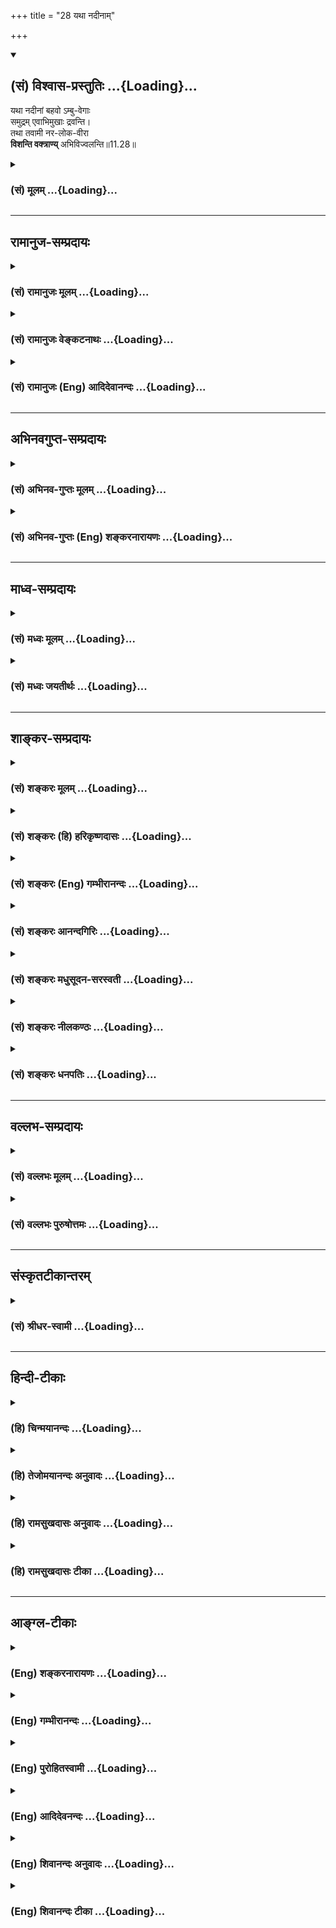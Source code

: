 +++
title = "28 यथा नदीनाम्"

+++
<div class="js_include" newlevelforh1="2" title="(सं) विश्वास-प्रस्तुतिः" unfilled url="/mahAbhAratam/vyAsaH/shlokashaH/06-bhIShma-parva/03-bhagavad-gItA-parva/saMskRtam/vishvAsa-prastutiH/11_vishva-rUpa-darshana/28_yathA_nadInAm.md">
<details open><summary><h2>(सं) विश्वास-प्रस्तुतिः ...{Loading}...</h2></summary>

यथा नदीनां बहवो ऽम्बु-वेगाः  
समुद्रम् एवाभिमुखाः द्रवन्ति।  
तथा तवामी नर-लोक-वीरा  
**विशन्ति वक्त्राण्य्** अभिविज्वलन्ति॥11.28॥
</details>
</div>
<div class="js_include collapsed" newlevelforh1="3" title="(सं) मूलम्" unfilled url="/mahAbhAratam/vyAsaH/shlokashaH/06-bhIShma-parva/03-bhagavad-gItA-parva/saMskRtam/mUlam/11_vishva-rUpa-darshana/28_yathA_nadInAm.md">
<details><summary><h3>(सं) मूलम् ...{Loading}...</h3></summary>

यथा नदीनां बहवोऽम्बुवेगाः  
समुद्रमेवाभिमुखाः द्रवन्ति।  
तथा तवामी नरलोकवीरा  
विशन्ति वक्त्राण्यभिविज्वलन्ति।।11.28।।
</details>
</div>


_________________
## रामानुज-सम्प्रदायः
<div class="js_include collapsed" newlevelforh1="3" title="(सं) रामानुजः मूलम्" unfilled url="/mahAbhAratam/vyAsaH/shlokashaH/06-bhIShma-parva/03-bhagavad-gItA-parva/saMskRtam/rAmAnujaH/mUlam/11_vishva-rUpa-darshana/28_yathA_nadInAm.md">
<details><summary><h3>(सं) रामानुजः मूलम् ...{Loading}...</h3></summary>

।।11.28।। एते राज**लोका बहवो नदीनाम्** अम्बुप्रवाहाः **समुद्रम्** इव
**प्रदीप्तज्वलनम्** इव च शलभाः **तव वक्त्राणि अभिविज्वलन्ति** स्वयम् एव
त्वरमाणा आत्म**नाशाय** विशन्ति।

</details>
</div>
<div class="js_include collapsed" newlevelforh1="3" title="(सं) रामानुजः वेङ्कटनाथः" unfilled url="/mahAbhAratam/vyAsaH/shlokashaH/06-bhIShma-parva/03-bhagavad-gItA-parva/saMskRtam/rAmAnujaH/venkaTanAthaH/11_vishva-rUpa-darshana/28_yathA_nadInAm.md">
<details><summary><h3>(सं) रामानुजः वेङ्कटनाथः ...{Loading}...</h3></summary>

  
  
।।11.28।। त्वरमाणाः \[11।27\] इत्युक्तस्वव्यापारमूलविनाशत्वे; सर्वेषां
चैकस्मिन्नेवोपसंहारे तस्य चैकस्य
सर्वसंहारानुगुणसामान्याकारेणावस्थानमात्रे च दृष्टान्तद्वयं
श्लोकद्वयेनोच्यते -- यथेति। पाण्डवादीनां सर्वेषामपि
विनाशानभिधानाज्जगत्प्रतपन्तीत्येतावन्मात्रस्य चानन्तरमुक्तेःनरलोकवीराः
इत्युक्त एवार्थोलोकाः इत्युक्त इत्यभिप्रायेणएते राजलोका इति सङ्कलय्य
कथितम्। अम्बुवेगाः इत्यत्र वेगशब्दस्यात्र वेगवद्विषयत्वव्यञ्जनाय
प्रवाहशब्दः। पतङ्गशब्दस्यानेकार्थस्यात्र शकुन्तादिविषयत्वव्यावर्तनायशलभा
इत्युक्तम्। अभिविज्वलन्ति इति पदं पूर्वश्लोकस्थमपि
समनन्तरश्लोकगतज्वलनदृष्टान्तौपयिकमिति व्यञ्जनाय ज्वलनदृष्टान्तादनन्तरं
पठितम्। समृद्धवेगाः
इत्येतत्प्रागुक्तत्वरमाणपदसमानार्थमित्यभिप्रेत्यस्वयमेव त्वरमाणा
इत्युक्तम्। पतङ्गानां प्रदीपादिषु पक्षवेगादिभिर्नाशकत्वस्यापि
सम्भवात्तद्व्यवच्छेदःप्रदीप्तज्वलनम् इति वचनेन विवक्षित इति
व्यञ्जनायआत्मनाशायेत्युक्तम्। नदीप्रवाहस्य नाशो नाम
पृथग्भूतप्रवाहाकारत्यागः येन नदीप्रवाहव्यपदेशस्तस्मिन्नेव द्रव्ये
निवर्तते पतङ्गानां तु द्रव्यान्तरव्यपदेशयोग्यभस्मताद्यापत्तिरिति
प्रकारभेदप्रदर्शनाय दृष्टान्तद्वयाभिधानम्। यद्वा स्वेच्छया
निवर्तितुमशक्यमित्येवमभिप्रायः प्रवाहदृष्टान्तः तथाविधस्य विनाशस्य
स्वेच्छामूलव्यापारहेतुकत्वव्यञ्जनाय पतङ्गदृष्टान्तः। ईश्वरस्यापि च
सर्वप्रवेशेऽप्यपरिपूर्णत्वविवक्षया समुद्रनिदर्शनम्; सहसा विध्वंसनाय तु
ज्वलनोदाहरणम्।

</details>
</div>
<div class="js_include collapsed" newlevelforh1="3" title="(सं) रामानुजः (Eng) आदिदेवानन्दः" unfilled url="/mahAbhAratam/vyAsaH/shlokashaH/06-bhIShma-parva/03-bhagavad-gItA-parva/saMskRtam/rAmAnujaH/english/AdidevAnandaH/11_vishva-rUpa-darshana/28_yathA_nadInAm.md">
<details><summary><h3>(सं) रामानुजः (Eng) आदिदेवानन्दः ...{Loading}...</h3></summary>

11.28 - 11.29 These innumerable kings rush to their destruction in Your flaming mouths, even as many torrents of rivers flow towards the ocean and moths rush into a blazing fire.

</details>
</div>


_________________
## अभिनवगुप्त-सम्प्रदायः
<div class="js_include collapsed" newlevelforh1="3" title="(सं) अभिनव-गुप्तः मूलम्" unfilled url="/mahAbhAratam/vyAsaH/shlokashaH/06-bhIShma-parva/03-bhagavad-gItA-parva/saMskRtam/abhinava-guptaH/mUlam/11_vishva-rUpa-darshana/28_yathA_nadInAm.md">
<details><summary><h3>(सं) अभिनव-गुप्तः मूलम् ...{Loading}...</h3></summary>

।।11.28।। No commentary.  
  

</details>
</div>
<div class="js_include collapsed" newlevelforh1="3" title="(सं) अभिनव-गुप्तः (Eng) शङ्करनारायणः" unfilled url="/mahAbhAratam/vyAsaH/shlokashaH/06-bhIShma-parva/03-bhagavad-gItA-parva/saMskRtam/abhinava-guptaH/english/shankaranArAyaNaH/11_vishva-rUpa-darshana/28_yathA_nadInAm.md">
<details><summary><h3>(सं) अभिनव-गुप्तः (Eng) शङ्करनारायणः ...{Loading}...</h3></summary>

11.28 Sri Abhinavagupta did not comment upon this sloka.

</details>
</div>


_________________
## माध्व-सम्प्रदायः
<div class="js_include collapsed" newlevelforh1="3" title="(सं) मध्वः मूलम्" unfilled url="/mahAbhAratam/vyAsaH/shlokashaH/06-bhIShma-parva/03-bhagavad-gItA-parva/saMskRtam/madhvaH/mUlam/11_vishva-rUpa-darshana/28_yathA_nadInAm.md">
<details><summary><h3>(सं) मध्वः मूलम् ...{Loading}...</h3></summary>

।।11.28।। Sri Madhvacharya did not comment on this sloka.,

</details>
</div>
<div class="js_include collapsed" newlevelforh1="3" title="(सं) मध्वः जयतीर्थः" unfilled url="/mahAbhAratam/vyAsaH/shlokashaH/06-bhIShma-parva/03-bhagavad-gItA-parva/saMskRtam/madhvaH/jayatIrthaH/11_vishva-rUpa-darshana/28_yathA_nadInAm.md">
<details><summary><h3>(सं) मध्वः जयतीर्थः ...{Loading}...</h3></summary>

।।11.28।। Sri Jayatirtha did not comment on this sloka.  
  

</details>
</div>


_________________
## शाङ्कर-सम्प्रदायः
<div class="js_include collapsed" newlevelforh1="3" title="(सं) शङ्करः मूलम्" unfilled url="/mahAbhAratam/vyAsaH/shlokashaH/06-bhIShma-parva/03-bhagavad-gItA-parva/saMskRtam/shankaraH/mUlam/11_vishva-rUpa-darshana/28_yathA_nadInAm.md">
<details><summary><h3>(सं) शङ्करः मूलम् ...{Loading}...</h3></summary>

।।11.28।। --,**यथा नदीनां** स्रवन्तीनां **बहवः** अनेके अम्बूनां वेगाः
**अम्बुवेगाः** त्वराविशेषाः **समुद्रमेव अभिमुखाः** प्रतिमुखाः
**द्रवन्ति** प्रविशन्ति; **तथा** तद्वत; **तव अमी** भीष्मादयः
**नरलोकवीराः** मनुष्यलोके शूराः **विशन्ति वक्त्राणि अभिविज्वलन्ति**
प्रकाशमानानि।। ते किमर्थं प्रविशन्ति कथं च इत्याह --,

</details>
</div>
<div class="js_include collapsed" newlevelforh1="3" title="(सं) शङ्करः (हि) हरिकृष्णदासः" unfilled url="/mahAbhAratam/vyAsaH/shlokashaH/06-bhIShma-parva/03-bhagavad-gItA-parva/saMskRtam/shankaraH/hindI/harikRShNadAsaH/11_vishva-rUpa-darshana/28_yathA_nadInAm.md">
<details><summary><h3>(सं) शङ्करः (हि) हरिकृष्णदासः ...{Loading}...</h3></summary>

।।11.28।। वे किस प्रकार मुखोंमें प्रवेश करते हैं; सो कहते हैं --, जैसे
चलती हुई नदियोंके बहुतसे जलप्रवाह बड़े वेगसे समुद्रके सम्मुख हुए ही
दौड़ते हैं -- समुद्रमें ही प्रवेश करते हैं; वैसे ही यह मनुष्यलोकके
शूरवीर भीष्मादि आपके प्रज्वलित प्रकाशमान मुखोंमें प्रवेश कर रहे हैं।  
  

</details>
</div>
<div class="js_include collapsed" newlevelforh1="3" title="(सं) शङ्करः (Eng) गम्भीरानन्दः" unfilled url="/mahAbhAratam/vyAsaH/shlokashaH/06-bhIShma-parva/03-bhagavad-gItA-parva/saMskRtam/shankaraH/english/gambhIrAnandaH/11_vishva-rUpa-darshana/28_yathA_nadInAm.md">
<details><summary><h3>(सं) शङ्करः (Eng) गम्भीरानन्दः ...{Loading}...</h3></summary>

11.28 Yatha, as; the bahavah, numerous; ambu-vegah, currents of the
waters, particularly the swift ones; nadinam, of flowing rivers;
dravanti abhimukhah, rush towards, enter into; the samudram, sea; eva,
alone; tatha, so also; do ami, those; nara-loka-virah, heroes of the
human world-Bhisma and others; visanti, enter into; tava, Your;
abhi-vijvalanti, blazing, glowing; vaktrani, mouths. Why do they enter,
and how; In answer Arjuna says:

</details>
</div>
<div class="js_include collapsed" newlevelforh1="3" title="(सं) शङ्करः आनन्दगिरिः" unfilled url="/mahAbhAratam/vyAsaH/shlokashaH/06-bhIShma-parva/03-bhagavad-gItA-parva/saMskRtam/shankaraH/AnandagiriH/11_vishva-rUpa-darshana/28_yathA_nadInAm.md">
<details><summary><h3>(सं) शङ्करः आनन्दगिरिः ...{Loading}...</h3></summary>

।।11.28।। उभयोरपि सेनयोरवस्थितानां राज्ञां भगवन्मुखप्रवेशं निदर्शनेन
विशदयति -- **कथमित्यादिना।**

</details>
</div>
<div class="js_include collapsed" newlevelforh1="3" title="(सं) शङ्करः मधुसूदन-सरस्वती" unfilled url="/mahAbhAratam/vyAsaH/shlokashaH/06-bhIShma-parva/03-bhagavad-gItA-parva/saMskRtam/shankaraH/madhusUdana-sarasvatI/11_vishva-rUpa-darshana/28_yathA_nadInAm.md">
<details><summary><h3>(सं) शङ्करः मधुसूदन-सरस्वती ...{Loading}...</h3></summary>

।।11.28।। राज्ञां भगवन्मुखप्रवेशने निदर्शनमाह -- यथेति। यथा
नदीनामनेकमार्गप्रवृत्तानां बहवोऽम्बूनां जलानां वेगा वेगवन्तः प्रवाहाः
समुद्राभिमुखाः सन्तः समुद्रमेव द्रवन्ति विशन्ति तथा ते तवामी नरलोकवीरा
विशन्ति वक्त्राण्यभितः सर्वतो ज्वलन्ति। अभिविज्वलन्ति इति वा पाठः।

</details>
</div>
<div class="js_include collapsed" newlevelforh1="3" title="(सं) शङ्करः नीलकण्ठः" unfilled url="/mahAbhAratam/vyAsaH/shlokashaH/06-bhIShma-parva/03-bhagavad-gItA-parva/saMskRtam/shankaraH/nIlakaNThaH/11_vishva-rUpa-darshana/28_yathA_nadInAm.md">
<details><summary><h3>(सं) शङ्करः नीलकण्ठः ...{Loading}...</h3></summary>

।।11.28।। इदमेव सदृष्टान्तमाह -- **यथेति।** तव वक्त्राणि विशन्तीति
संबन्धः। अभिविज्वलन्ति सर्वतः जाज्वल्यमानानि।

</details>
</div>
<div class="js_include collapsed" newlevelforh1="3" title="(सं) शङ्करः धनपतिः" unfilled url="/mahAbhAratam/vyAsaH/shlokashaH/06-bhIShma-parva/03-bhagavad-gItA-parva/saMskRtam/shankaraH/dhanapatiH/11_vishva-rUpa-darshana/28_yathA_nadInAm.md">
<details><summary><h3>(सं) शङ्करः धनपतिः ...{Loading}...</h3></summary>

।।11.28।। तत्र दृष्टान्तमाह। यथा नदीनां स्त्रवन्तीनां बहवो जलानां वेगाः
समुद्रमेवाभिमुखाः प्रतिमुखा द्रवन्ति विशन्ति तथामी नरलोकवीरास्तव
मुखान्यभिविज्वन्ति प्रकाशभानानि विशन्ति।

</details>
</div>


_________________
## वल्लभ-सम्प्रदायः
<div class="js_include collapsed" newlevelforh1="3" title="(सं) वल्लभः मूलम्" unfilled url="/mahAbhAratam/vyAsaH/shlokashaH/06-bhIShma-parva/03-bhagavad-gItA-parva/saMskRtam/vallabhaH/mUlam/11_vishva-rUpa-darshana/28_yathA_nadInAm.md">
<details><summary><h3>(सं) वल्लभः मूलम् ...{Loading}...</h3></summary>

।।11.28 -- 11.29।। यथा नदीनामिति। अम्बुवेगाः समुद्रमिव ते
वक्त्राण्यभिमुखं तत्रैव चेमे नरलोकवीरा नाशाय विशन्ति।

</details>
</div>
<div class="js_include collapsed" newlevelforh1="3" title="(सं) वल्लभः पुरुषोत्तमः" unfilled url="/mahAbhAratam/vyAsaH/shlokashaH/06-bhIShma-parva/03-bhagavad-gItA-parva/saMskRtam/vallabhaH/puruShottamaH/11_vishva-rUpa-darshana/28_yathA_nadInAm.md">
<details><summary><h3>(सं) वल्लभः पुरुषोत्तमः ...{Loading}...</h3></summary>

  
  
।।11.28।। प्रवेशे दृष्टान्तमाह -- यथेति। यथा नदीनां बहुधा प्रसरन्तीनां
बहवोऽम्बुवेगाः जलप्रवाहाः समुद्रमेव स्वलयस्थानमेव अभिमुखाः सन्मुखाः
सन्तो द्रवन्ति प्रविशन्ति तथा अमी नरलोकवीराः अभिविज्वलन्ति परितो
दीप्यमानानि तव वक्त्राणि विशन्ति।  
  

</details>
</div>


_________________
## संस्कृतटीकान्तरम्
<div class="js_include collapsed" newlevelforh1="3" title="(सं) श्रीधर-स्वामी" unfilled url="/mahAbhAratam/vyAsaH/shlokashaH/06-bhIShma-parva/03-bhagavad-gItA-parva/saMskRtam/shrIdhara-svAmI/11_vishva-rUpa-darshana/28_yathA_nadInAm.md">
<details><summary><h3>(सं) श्रीधर-स्वामी ...{Loading}...</h3></summary>

।।11.28।। प्रवेशमेव दृष्टान्तेनाह **-- यथेति।**
नदीनामनेकमार्गप्रवृत्तानां बहवोऽम्बूनां वारीणां वेगाः प्रवाहाः
समुद्राभिमुखाः सन्तो यथा समुद्रमेव द्रवन्ति प्रविशन्ति तथा अमी ये
नरलोकवीरास्तेऽभिविज्वलन्ति सर्वतः प्रदीप्यमानानि वक्त्राणि प्रविशन्ति।

</details>
</div>


_________________
## हिन्दी-टीकाः
<div class="js_include collapsed" newlevelforh1="3" title="(हि) चिन्मयानन्दः" unfilled url="/mahAbhAratam/vyAsaH/shlokashaH/06-bhIShma-parva/03-bhagavad-gItA-parva/hindI/chinmayAnandaH/11_vishva-rUpa-darshana/28_yathA_nadInAm.md">
<details><summary><h3>(हि) चिन्मयानन्दः ...{Loading}...</h3></summary>

।।11.28।। समुद्र से मिलन के लिए आतुर; उसकी ओर वेग से बहने वाली नदियों की
उपमा इस श्लोक में दी गई है। जिस स्रोत से नदी का उद्गम होता है; वहीं से
उसे अपना विशेष व्यक्तित्व प्राप्त हो जाता है। किसी भी एक बिन्दु पर वह
नदी न रुकती है और न आगे बढ़ने से कतराती ही है। अल्पमति का पुरुष यह कह
सकता है कि नदी की प्रत्येक बूँद समीप ही किसी स्थान विशेष की ओर बढ़ रही
है। परन्तु यथार्थवादी पुरुष जानता है कि सभी नदियां समुद्र की ओर ही बहती
जाती हैं; और वे जब तक समुद्र से मिल नहीं जाती तब तक मार्ग के मध्य न कहीं
रुक सकती हैं और न रुकेंगी। समुद्र के साथ एकरूप हो जाने पर विभिन्न नदियों
के समस्त भेद समाप्त हाे जाते हैं। नदी के जल की प्रत्येक बूंद समुद्र से ही
आयी है। प्रथम मेघ के रूप में वह ऊपर पर्वतशिखरों तक पहुंची और वहाँ वर्षा
के रूप में प्रकट हुईनदी तट के क्षेत्रों को जल प्रदान करके खेतों को जीवन
और पोषण देकर वे बूंदें वेगयुक्त प्रवाह के साथ अपने उस प्रभव स्थान में
मिल जाती हैं; जहाँ से उन्होंने यह करुणा की उड़ान भरी थी। इसी प्रकार अपने
समाज की सेवा और संस्कृति का पोषण करने तथा विश्व के सौन्दर्य की वृद्धि
में अपना योगदान देने के लिए समष्टि से ही सभी व्यष्टि जीव प्रकट हुए हैं;
परन्तु उनमें से कोई भी व्यक्ति अपनी इस तीर्थयात्रा के मध्य नहीं रुक सकता
है। सभी को अपने मूल स्रोत की ओर शीघ्रता से बढ़ना होगा। सम्ाुद्र को
प्राप्त होने से नदी की कोई हानि नहीं होती है। यद्यपि मार्ग में उसे कुछ
विशेष गुण प्राप्त होते हैं; जिनके कारण उसे एक विशेष नाम और आकार प्राप्त
हो जाता है; तथपि उसका यह स्वरूप क्षणिक है। यह समुद्र के जल द्वारा शुष्क
भूमि को बहुलता से समृद्ध करने के लिए लिया गया सुविधाजनक रूप है। इस श्लोक
पर जितना अधिक हम विचार करेंगे उतना अधिक उसमें निहित आनन्द हमें प्राप्त
होगा। किसलिये वे प्रवेश करते हैं अर्जुन बताता है कि

</details>
</div>
<div class="js_include collapsed" newlevelforh1="3" title="(हि) तेजोमयानन्दः अनुवादः" unfilled url="/mahAbhAratam/vyAsaH/shlokashaH/06-bhIShma-parva/03-bhagavad-gItA-parva/hindI/tejomayAnandaH/anuvAdaH/11_vishva-rUpa-darshana/28_yathA_nadInAm.md">
<details><summary><h3>(हि) तेजोमयानन्दः अनुवादः ...{Loading}...</h3></summary>

।।11.28।। जैसे नदियों के बहुत से जलप्रवाह समुद्र की ओर वेग से बहते हैं,
वैसे ही मनुष्यलोक के ये वीर योद्धागण आपके प्रज्वलित मुखों में प्रवेश
करते हैं।।

</details>
</div>
<div class="js_include collapsed" newlevelforh1="3" title="(हि) रामसुखदासः अनुवादः" unfilled url="/mahAbhAratam/vyAsaH/shlokashaH/06-bhIShma-parva/03-bhagavad-gItA-parva/hindI/rAmasukhadAsaH/anuvAdaH/11_vishva-rUpa-darshana/28_yathA_nadInAm.md">
<details><summary><h3>(हि) रामसुखदासः अनुवादः ...{Loading}...</h3></summary>

।।11.28।। जैसे नदियोंके बहुत-से जलके प्रवाह स्वाभाविक ही समुद्रके सम्मुख
दौड़ते हैं, ऐसे ही वे संसारके महान् शूरवीर आपके प्रज्वलित मुखोंमें
प्रवेश कर रहे हैं।

</details>
</div>
<div class="js_include collapsed" newlevelforh1="3" title="(हि) रामसुखदासः टीका" unfilled url="/mahAbhAratam/vyAsaH/shlokashaH/06-bhIShma-parva/03-bhagavad-gItA-parva/hindI/rAmasukhadAsaH/TIkA/11_vishva-rUpa-darshana/28_yathA_nadInAm.md">
<details><summary><h3>(हि) रामसुखदासः टीका ...{Loading}...</h3></summary>

।।11.28।।***व्याख्या--*'यथा नदीनां बहवोऽम्बुवेगाः समुद्रमेवाभिमुखा
द्रवन्ति'--**मूलमें जलमात्र समुद्रका है। वही जल बादलोंके द्वारा
वर्षारूपमें पृथ्वीपर बरसकर झरने, नाले आदिको लेकर नदियोंका रूप धारण करता
है। उन नदियोंके जितने वेग हैं, प्रवाह हैं, वे सभी स्वाभाविक ही समुद्रकी
तरफ दौड़ते हैं। कारण कि जलका उद्गम स्थान समुद्र ही है। वे सभी जल-प्रवाह
समुद्रमें जाकर अपने नाम और रूपको छोड़कर अर्थात् गङ्गा, यमुना, सरस्वती
आदि नामोंको और प्रवाहके रूपको छोड़कर समुद्ररूप ही हो जाते हैं। फिर वे
जल-प्रवाह समुद्रके सिवाय अपना कोई अलग, स्वतन्त्र अस्तित्व नहीं रखते।
वास्तवमें तो उनका स्वतन्त्र अस्तित्व पहले भी नहीं था; केवल नदियोंके
प्रवाहरूपमें होनेके कारण वे अलग दीखते थे।

</details>
</div>


_________________
## आङ्ग्ल-टीकाः
<div class="js_include collapsed" newlevelforh1="3" title="(Eng) शङ्करनारायणः" unfilled url="/mahAbhAratam/vyAsaH/shlokashaH/06-bhIShma-parva/03-bhagavad-gItA-parva/english/shankaranArAyaNaH/11_vishva-rUpa-darshana/28_yathA_nadInAm.md">
<details><summary><h3>(Eng) शङ्करनारायणः ...{Loading}...</h3></summary>

11.28. Just as many water-rapids of the rivers race heading towards the ocean alone, in the same manner these heroes of the world of men do enter into Your mouths flaming all around.

</details>
</div>
<div class="js_include collapsed" newlevelforh1="3" title="(Eng) गम्भीरानन्दः" unfilled url="/mahAbhAratam/vyAsaH/shlokashaH/06-bhIShma-parva/03-bhagavad-gItA-parva/english/gambhIrAnandaH/11_vishva-rUpa-darshana/28_yathA_nadInAm.md">
<details><summary><h3>(Eng) गम्भीरानन्दः ...{Loading}...</h3></summary>

11.28 As the numerous currents of the waters of rivers rush towards the sea alone so also do those heroes of the human world enter into Your blazing mouths.

</details>
</div>
<div class="js_include collapsed" newlevelforh1="3" title="(Eng) पुरोहितस्वामी" unfilled url="/mahAbhAratam/vyAsaH/shlokashaH/06-bhIShma-parva/03-bhagavad-gItA-parva/english/purohitasvAmI/11_vishva-rUpa-darshana/28_yathA_nadInAm.md">
<details><summary><h3>(Eng) पुरोहितस्वामी ...{Loading}...</h3></summary>

11.28 As rivers in flood surge furiously to the ocean, so these heroes,
the greatest among men, fling themselves into Thy flaming mouths.

</details>
</div>
<div class="js_include collapsed" newlevelforh1="3" title="(Eng) आदिदेवनन्दः" unfilled url="/mahAbhAratam/vyAsaH/shlokashaH/06-bhIShma-parva/03-bhagavad-gItA-parva/english/AdidevanandaH/11_vishva-rUpa-darshana/28_yathA_nadInAm.md">
<details><summary><h3>(Eng) आदिदेवनन्दः ...{Loading}...</h3></summary>

11.28 As many torrents of rivers flow towards the ocean, so do these heroes of the world of men enter Your flaming mouths.

</details>
</div>
<div class="js_include collapsed" newlevelforh1="3" title="(Eng) शिवानन्दः अनुवादः" unfilled url="/mahAbhAratam/vyAsaH/shlokashaH/06-bhIShma-parva/03-bhagavad-gItA-parva/english/shivAnandaH/anuvAdaH/11_vishva-rUpa-darshana/28_yathA_nadInAm.md">
<details><summary><h3>(Eng) शिवानन्दः अनुवादः ...{Loading}...</h3></summary>

11.28 Verily, just as many torrents of rivers flow towards the ocean,
even so these heroes in the world of men enter Thy flaming mouths.

</details>
</div>
<div class="js_include collapsed" newlevelforh1="3" title="(Eng) शिवानन्दः टीका" unfilled url="/mahAbhAratam/vyAsaH/shlokashaH/06-bhIShma-parva/03-bhagavad-gItA-parva/english/shivAnandaH/TIkA/11_vishva-rUpa-darshana/28_yathA_nadInAm.md">
<details><summary><h3>(Eng) शिवानन्दः टीका ...{Loading}...</h3></summary>

11.28 यथा as; नदीनाम् of rivers; बहवः many; अम्बुवेगाः watercurrents;
समुद्रम् to the ocean; एव verily; अभिमुखाः towards; द्रवन्ति flow; तथा
so; तव Thy; अमी these; नरलोकवीराः heroes in the world of men; विशन्ति
enter; वक्त्राणि mouths; अभिविज्वलन्ति flaming.Commentary Ami These warriors such as Bhishma. Arjuna is now seeing all these warriors,whom he did not wish to kill; rushing to death. His delusion has vanished. He thinks now This battle cannot be avoided. It has the sanction of the Supreme Lord. Why should I worry about the inevitable The Lord has already destroyed these warriors. I am only an instrument in His hands.
No sin can touch me even if I kill them. This is a just cause also.Why and how do they enter Arjuna says --

</details>
</div>
